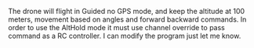 The drone will flight in Guided no GPS mode, and keep the altitude at 100 meters, movement based on angles and forward backward commands. In order to use the AltHold mode it must use channel override to pass command as a RC controller. I can modify the program just let me know.
